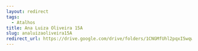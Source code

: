 ```yaml
---
layout: redirect
tags:
  - Atalhos
title: Ana Luiza Oliveira 15A
slug: analuizaoliveira15A
redirect_url: https://drive.google.com/drive/folders/1CNGMfUhl2pqxI5wqwYyNLVB4LwILfuRi?usp=drive_link
---
```

